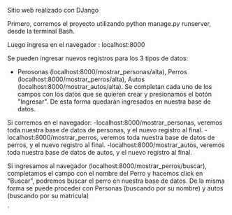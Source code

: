 Sitio web realizado con DJango

Primero, corremos el proyecto utilizando python manage.py runserver, desde la terminal Bash.

Luego ingresa en el navegador : localhost:8000

Se pueden ingresar nuevos registros para los 3 tipos de datos:

- Perosonas (localhost:8000/mostrar_personas/alta), Perros (localhost:8000/mostrar_perros/alta), Autos (localhost:8000/mostrar_autos/alta).
    Se completan cada uno de los campos con los datos que se quieren crear y presionamos el botón "Ingresar". De esta forma quedarán ingresados en nuestra base de datos.

Si corremos en el navegador: 
    -localhost:8000/mostrar_personas, veremos toda nuestra base de datos de personas, y el nuevo registro al final.
    -localhost:8000/mostrar_perros, veremos toda nuestra base de datos de perros, y el nuevo registro al final.
    -localhost:8000/mostrar_autos, veremos toda nuestra base de datos de autos, y el nuevo registro al final.

Si ingresamos al navegador (localhost:8000/mostrar_perros/buscar), completamos el campo con el nombre del Perro y hacemos click en "Buscar", podremos buscar el perro en nuestra base de datos. De la misma forma se puede proceder con Personas (buscando por su nombre) y autos (buscando por su matricula)





`





